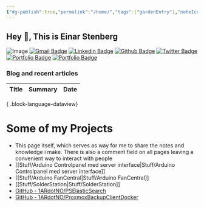```yaml
---
{"dg-publish":true,"permalink":"/home/","tags":["gardenEntry"],"noteIcon":"1"}
---
```

 
## Hey 👋, This is Einar Stenberg

![Image](/img/user/attachments/Image.jpg)
[![Gmail Badge](https://img.shields.io/badge/-einar@stenberg.cloud-c14438?style=flat&logo=Gmail&logoColor=white&link=mailto:einar@stenberg.cloud)](mailto:einar@stenberg.cloud) 
[![Linkedin Badge](https://img.shields.io/badge/-einarstenberg-0072b1?style=flat&logo=Linkedin&logoColor=white&link=https://www.linkedin.com/in/einarstenberg/)](https://www.linkedin.com/in/einarstenberg/) [![Github Badge](https://img.shields.io/badge/-1ARdotNO-grey?style=flat&logo=github&logoColor=white&link=https://github.com/1ARdotNO/)](https://www.github.com/1ARdotNO/) [![Twitter Badge](https://img.shields.io/badge/-@einarstenberg-00acee?style=flat&logo=twitter&logoColor=white&link=https://twitter.com/@einarstenberg/)](https://www.twitter.com/@einarstenberg/) 
[![Portfolio Badge](https://img.shields.io/badge/Stackexchange-web-blue?style=flat&link=https://stackoverflow.com/users/17973281/1ar)](https://stackoverflow.com/users/17973281/1ar)
[![Portfolio Badge](https://img.shields.io/badge/ISO27001%20Lead%20Implementer-certification-blue?style=flat&link=https://www.credly.com/users/einar-stenberg.1bea4ba6)](https://www.credly.com/users/einar-stenberg.1bea4ba6)

### Blog and recent articles

| Title | Summary | Date |
| ----- | ------- | ---- |

{ .block-language-dataview}





# Some of my Projects
- This page itself, which serves as way for me to share the notes and knowledge i make.
  There is also a comment field on all pages leaving a convenient way to interact with people
- [[Stuff/Arduino Controlpanel med server interface\|Stuff/Arduino Controlpanel med server interface]]
- [[Stuff/Arduino FanCentral\|Stuff/Arduino FanCentral]]
- [[Stuff/SolderStation\|Stuff/SolderStation]]
- [GitHub - 1ARdotNO/PSElasticSearch](https://github.com/1ARdotNO/PSElasticSearch)
- [GitHub - 1ARdotNO/ProxmoxBackupClientDocker](https://github.com/1ARdotNO/ProxmoxBackupClientDocker)

